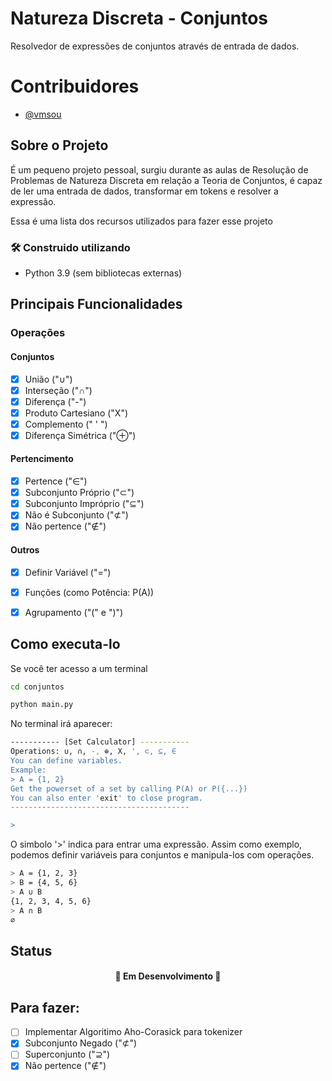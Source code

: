 # Natureza Discreta - Conjuntos
Resolvedor de expressões de conjuntos através de entrada de dados.

# Contribuidores
* [@vmsou](https://github.com/vmsou)

## Sobre o Projeto
É um pequeno projeto pessoal, surgiu durante as aulas de Resolução de Problemas de Natureza Discreta em relação
a Teoria de Conjuntos, é capaz de ler uma entrada de dados, transformar em tokens e resolver a expressão.

Essa é uma lista dos recursos utilizados para fazer esse projeto
### 🛠 Construido utilizando
- Python 3.9 (sem bibliotecas externas)

## Principais Funcionalidades
### Operações
#### Conjuntos
- [x] União ("∪")
- [x] Interseção ("∩")
- [x] Diferença ("-")
- [x] Produto Cartesiano ("X")
- [x] Complemento (" ' ")
- [x] Diferença Simétrica ("⊕")
#### Pertencimento
- [x] Pertence ("∈")
- [x] Subconjunto Próprio ("⊂")
- [x] Subconjunto Impróprio ("⊆")
- [x] Não é Subconjunto ("⊄")
- [x] Não pertence ("∉")
#### Outros
- [x] Definir Variável ("=")
- [x] Funções (como Potência: P(A))
- [x] Agrupamento ("(" e ")")


## Como executa-lo
Se você ter acesso a um terminal
```bash
cd conjuntos
```
```bash
python main.py
```

No terminal irá aparecer:
```bash
----------- [Set Calculator] -----------
Operations: ∪, ∩, -, ⊕, X, ', ⊂, ⊆, ∈
You can define variables. 
Example: 
> A = {1, 2}
Get the powerset of a set by calling P(A) or P({...})
You can also enter 'exit' to close program.
----------------------------------------

>
```
O simbolo '>' indica para entrar uma expressão. Assim como exemplo, podemos definir variáveis para conjuntos e manipula-los com operações.
```bash
> A = {1, 2, 3}
> B = {4, 5, 6}
> A ∪ B
{1, 2, 3, 4, 5, 6}
> A ∩ B
∅
```
## Status
<h4 align="center"> 
	🚧️ Em Desenvolvimento 🚧
</h4>

## Para fazer:
- [ ] Implementar Algoritimo Aho-Corasick para tokenizer
- [x] Subconjunto Negado ("⊄")
- [ ] Superconjunto ("⊇")
- [x] Não pertence ("∉")
